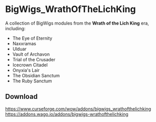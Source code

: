 # BigWigs_WrathOfTheLichKing
A collection of BigWigs modules from the **Wrath of the Lich King** era, including:

* The Eye of Eternity
* Naxxramas
* Ulduar
* Vault of Archavon
* Trial of the Crusader
* Icecrown Citadel
* Onyxia's Lair
* The Obsidian Sanctum
* The Ruby Sanctum

## Download
<https://www.curseforge.com/wow/addons/bigwigs_wrathofthelichking>
<https://addons.wago.io/addons/bigwigs-wrathofthelichking>
